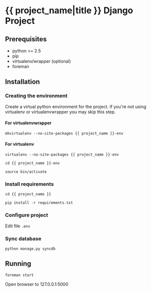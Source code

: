 # {{ project_name|title }} Django Project #

## Prerequisites ##

- python >= 2.5
- pip
- virtualenv/wrapper (optional)
- foreman

## Installation ##

### Creating the environment ###

Create a virtual python environment for the project.
If you're not using virtualenv or virtualenvwrapper you may skip this step.

#### For virtualenvwrapper ####

```mkvirtualenv --no-site-packages {{ project_name }}-env```

#### For virtualenv ####

```virtualenv --no-site-packages {{ project_name }}-env```

```cd {{ project_name }}-env```

```source bin/activate```

### Install requirements ###

```cd {{ project_name }}```

```pip install -r requirements.txt```

### Configure project ###

Edit file ```.env```

### Sync database ###

```python manage.py syncdb```

## Running ##

```foreman start```

Open browser to 127.0.0.1:5000
